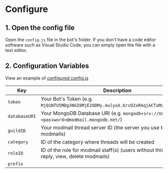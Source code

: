 # Configure

## 1. Open the config file
Open the `config.js` file in the bot's folder. If you don't have a code editor software such as Visual Studio Code, you can simply open the file with a text editor.

## 2. Configuration Variables
View an example of [configured config.js]()

| Key       | Description                                                        | Required |
| --------- | ------------------------------------------------------------------ | -------- |
| `token`     | Your Bot's Token (e.g. `MjQ1NTU5MDg3NGI0MjE2ODMy.AulyxA.brcD2xRAqjACTuMcGPwy4TWVQdg`) | true |
| `databaseURI` | Your MongoDB Database URI (e.g. `mongodb+srv://Username:<password>@modmail.mongodb.net/`) | true |
| `guildID` | Your modmail thread server ID (the server you use to receive modmails) | true |
| `category` | ID of the category where threads will be created | true |
| `roleID` | ID of the role for modmail staff(s) (users without this role cannot reply, view, delete modmails) | true |
| `prefix` | 

